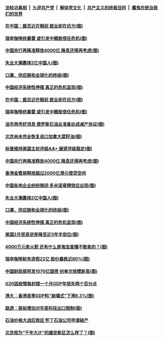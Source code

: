 

####  [法轮功真相](../../../../basic/blob/master/README.md?t=04041430) &nbsp;|&nbsp; [九评共产党](../../../../9ping.md/blob/master/README.md?t=04041430) &nbsp;|&nbsp; [解体党文化](../../../../jtdwh.md/blob/master/README.md?t=04041430)  &nbsp;|&nbsp; [共产主义的终极目的](../../../../gczydzjmd.md/blob/master/README.md?t=04041430) &nbsp;|&nbsp; [魔鬼在统治我们的世界](../../../../mgztzwmdsj.md/blob/master/README.md?t=04041430) 

#### [在中国：裁员近在眼前 就业却在远方(图)](../pages/p5/928523.md?t=04041430) 

#### [瑞幸咖啡终暴雷 或引发中概股信任危机(图)](../pages/p5/928549.md?t=04041430) 

#### [中国央行再降准释放4000亿 降息还得再考虑(图)](../pages/p5/928533.md?t=04041430) 

#### [失业大潮裹挟2亿中国人(图)](../pages/p5/928516.md?t=04041430) 

#### [口罩、供应链和全球化的终结(图)](../pages/p5/928442.md?t=04041430) 

#### [中国经济系统性停摆 真正的危机显现(图)](../pages/p5/928404.md?t=04041430) 

#### [在中国：裁员近在眼前 就业却在远方(图)](../pages/p5/928523.md?t=04041430) 

#### [瑞幸咖啡终暴雷 或引发中概股信任危机(图)](../pages/p5/928549.md?t=04041430) 

#### [油市再传好消息 俄罗斯石油业准备达成减产协议(图)](../pages/p5/928555.md?t=04041430) 

#### [北京尚未完全恢复进口加拿大菜籽油(图)](../pages/p5/928551.md?t=04041430) 

#### [标普维持美国主权评级AA+ 展望评级稳定(图)](../pages/p5/928547.md?t=04041430) 

#### [中国央行再降准释放4000亿 降息还得再考虑(图)](../pages/p5/928533.md?t=04041430) 

#### [香港金管局释放超过2000亿港元借贷空间](../pages/p5/928525.md?t=04041430) 

#### [中国各地企业纷纷倒闭 多米诺骨牌效应出现(图)](../pages/p5/928520.md?t=04041430) 

#### [失业大潮裹挟2亿中国人(图)](../pages/p5/928516.md?t=04041430) 

#### [口罩、供应链和全球化的终结(图)](../pages/p5/928442.md?t=04041430) 

#### [中国经济系统性停摆 真正的危机显现(图)](../pages/p5/928404.md?t=04041430) 

#### [美国2月贸易逆差降至近3年半低位(图)](../pages/p5/928432.md?t=04041430) 

#### [4000万元卖火箭 还有什么是淘宝直播不敢卖的？(图)](../pages/p5/928429.md?t=04041430) 

#### [瑞幸咖啡财务造假22亿 股价暴跌近80%(图)](../pages/p5/928431.md?t=04041430) 

#### [中国财政部将发1070亿国债 创单次规模新高(图)](../pages/p5/928427.md?t=04041430) 

#### [G20因疫情每封锁一个月GDP年损失两个百分点](../pages/p5/928420.md?t=04041430) 

#### [港大：香港首季GDP料“崩塌式”下滑8.3%(图)](../pages/p5/928414.md?t=04041430) 

#### [路透：美拟增加对华高科技出口限制(图)](../pages/p5/928410.md?t=04041430) 

#### [石油价格大战后效应 怀丁石油公司申请破产](../pages/p5/928398.md?t=04041430) 

#### [北京视为“千年大计”的雄安新区怎么样了？(图)](../pages/p5/928395.md?t=04041430) 


